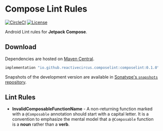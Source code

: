 # Compose Lint Rules

[![CircleCI](https://circleci.com/gh/ReactiveCircus/compose-lint-rules.svg?style=svg)](https://circleci.com/gh/ReactiveCircus/compose-lint-rules)
[![License](https://img.shields.io/badge/License-Apache%202.0-blue.svg)](https://opensource.org/licenses/Apache-2.0)

Android Lint rules for **Jetpack Compose**.

## Download

Dependencies are hosted on [Maven Central][maven-central].

```groovy
implementation "io.github.reactivecircus.composelint:composelint:0.1.0"
```

Snapshots of the development version are available in [Sonatype's `snapshots` repository][snap].

## Lint Rules

- **InvalidComposableFunctionName** - A non-returning function marked with a `@Composable` annotation should start with a capital letter. It is a convention to emphasize the mental model that a `@Composable` function is a **noun** rather than a **verb**.

[maven-central]: https://search.maven.org/search?q=g:io.github.reactivecircus.composelint
[snap]: https://oss.sonatype.org/content/repositories/snapshots/
